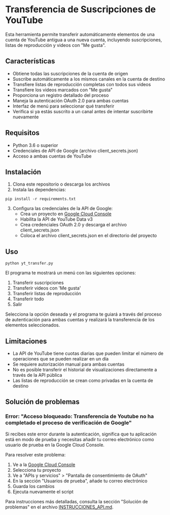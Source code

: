 # Transferencia de Suscripciones de YouTube

Esta herramienta permite transferir automáticamente elementos de una cuenta de YouTube antigua a una nueva cuenta, incluyendo suscripciones, listas de reproducción y videos con "Me gusta".

## Características

- Obtiene todas las suscripciones de la cuenta de origen
- Suscribe automáticamente a los mismos canales en la cuenta de destino
- Transfiere listas de reproducción completas con todos sus videos
- Transfiere los videos marcados con "Me gusta"
- Proporciona un registro detallado del proceso
- Maneja la autenticación OAuth 2.0 para ambas cuentas
- Interfaz de menú para seleccionar qué transferir
- Verifica si ya estás suscrito a un canal antes de intentar suscribirte nuevamente

## Requisitos

- Python 3.6 o superior
- Credenciales de API de Google (archivo client_secrets.json)
- Acceso a ambas cuentas de YouTube

## Instalación

1. Clona este repositorio o descarga los archivos
2. Instala las dependencias:

```
pip install -r requirements.txt
```

3. Configura las credenciales de la API de Google:
   - Crea un proyecto en [Google Cloud Console](https://console.cloud.google.com/)
   - Habilita la API de YouTube Data v3
   - Crea credenciales OAuth 2.0 y descarga el archivo client_secrets.json
   - Coloca el archivo client_secrets.json en el directorio del proyecto

## Uso

```
python yt_transfer.py
```

El programa te mostrará un menú con las siguientes opciones:
1. Transferir suscripciones
2. Transferir videos con 'Me gusta'
3. Transferir listas de reproducción
4. Transferir todo
5. Salir

Selecciona la opción deseada y el programa te guiará a través del proceso de autenticación para ambas cuentas y realizará la transferencia de los elementos seleccionados.

## Limitaciones

- La API de YouTube tiene cuotas diarias que pueden limitar el número de operaciones que se pueden realizar en un día
- Se requiere autorización manual para ambas cuentas
- No es posible transferir el historial de visualizaciones directamente a través de la API pública
- Las listas de reproducción se crean como privadas en la cuenta de destino

## Solución de problemas

### Error: "Acceso bloqueado: Transferencia de Youtube no ha completado el proceso de verificación de Google"

Si recibes este error durante la autenticación, significa que tu aplicación está en modo de prueba y necesitas añadir tu correo electrónico como usuario de prueba en la Google Cloud Console.

Para resolver este problema:

1. Ve a la [Google Cloud Console](https://console.cloud.google.com/)
2. Selecciona tu proyecto
3. Ve a "APIs y servicios" > "Pantalla de consentimiento de OAuth"
4. En la sección "Usuarios de prueba", añade tu correo electrónico
5. Guarda los cambios
6. Ejecuta nuevamente el script

Para instrucciones más detalladas, consulta la sección "Solución de problemas" en el archivo [INSTRUCCIONES_API.md](INSTRUCCIONES_API.md). 